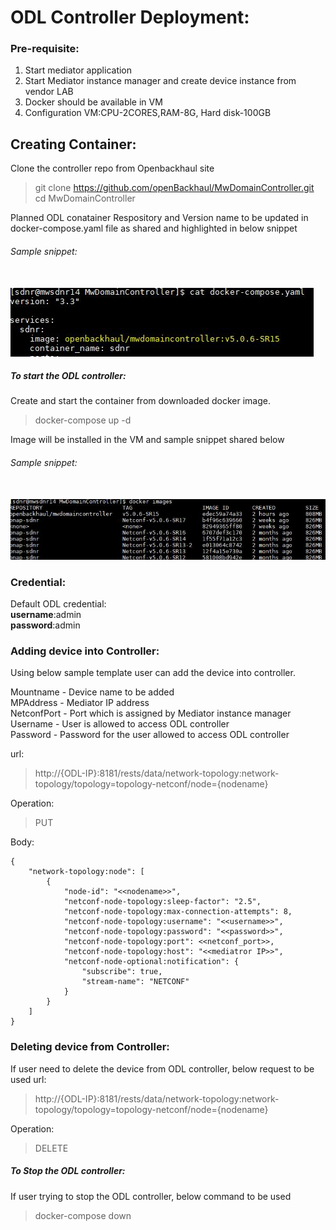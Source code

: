 # ODL Controller Deployment:

### Pre-requisite:
1. Start mediator application
2. Start Mediator instance manager and create device instance from vendor LAB  
3. Docker should be available in VM
4. Configuration VM:CPU-2CORES,RAM-8G, Hard disk-100GB

## Creating Container:
Clone the controller repo from Openbackhaul site
> git clone https://github.com/openBackhaul/MwDomainController.git <br>
> cd MwDomainController

Planned ODL conatainer Respository and Version name to be updated in docker-compose.yaml file as shared and highlighted in below snippet
###### _Sample snippet_:
<br>
<img src="imageupdate.JPG">
<br>

##### To start the ODL controller:
Create and start the container from downloaded docker image.
> docker-compose up -d 

Image will be installed in the VM and sample snippet shared below <br>
###### _Sample snippet_:
<br>
<img src="dockerimages.JPG">
<br>

### Credential: 

Default ODL credential: <br>
**username**:admin<br>
**password**:admin<br>

### Adding device into Controller:
Using below sample template user can add the device into controller.<br>

Mountname   - Device name to be added<br>
MPAddress	- Mediator IP address<br>
NetconfPort	- Port which is assigned by Mediator instance manager <br>
Username	- User is allowed to access ODL controller<br>
Password	- Password for the user allowed to access ODL controller<br>

url:
> http://{ODL-IP}:8181/rests/data/network-topology:network-topology/topology=topology-netconf/node={nodename}

Operation:
> PUT

Body:
```
{
    "network-topology:node": [
        {
            "node-id": "<<nodename>>",
            "netconf-node-topology:sleep-factor": "2.5",
            "netconf-node-topology:max-connection-attempts": 8,
            "netconf-node-topology:username": "<<username>>",
            "netconf-node-topology:password": "<<password>>",
            "netconf-node-topology:port": <<netconf_port>>,
            "netconf-node-topology:host": "<<mediatror IP>>",
            "netconf-node-optional:notification": {
                "subscribe": true,
                "stream-name": "NETCONF"
            }
        }
    ]
}
```
### Deleting device from Controller:
If user need to delete the device from ODL controller, below request to be used 
url:
> http://{ODL-IP}:8181/rests/data/network-topology:network-topology/topology=topology-netconf/node={nodename}

Operation:
> DELETE

##### To Stop the ODL controller:
If user trying to stop the ODL controller, below command to be used 
> docker-compose down
